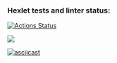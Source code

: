 ### Hexlet tests and linter status:
[![Actions Status](https://github.com/IamYelena/python-project-49/workflows/hexlet-check/badge.svg)](https://github.com/IamYelena/python-project-49/actions)


<a href="https://asciinema.org/a/eFmpzTEmKxJ6GIp2xDKxdIGn3" target="_blank"><img src="https://asciinema.org/a/eFmpzTEmKxJ6GIp2xDKxdIGn3.svg" /></a>




[![asciicast](https://asciinema.org/a/584397.svg)](https://asciinema.org/a/584397)
